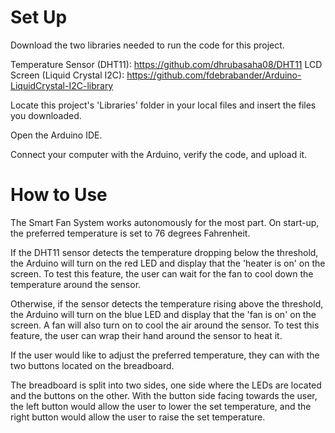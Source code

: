 # Set Up 

Download the two libraries needed to run the code for this project.

Temperature Sensor (DHT11): https://github.com/dhrubasaha08/DHT11
LCD Screen (Liquid Crystal I2C): https://github.com/fdebrabander/Arduino-LiquidCrystal-I2C-library

Locate this project's 'Libraries' folder in your local files and insert the files you downloaded.

Open the Arduino IDE.

Connect your computer with the Arduino, verify the code, and upload it. 



# How to Use

The Smart Fan System works autonomously for the most part. On start-up, the preferred temperature is set to 76 degrees Fahrenheit. 

If the DHT11 sensor detects the temperature dropping below the threshold, the Arduino will turn on the red LED and display that the 'heater is on' on the screen. To test this feature, the user can wait for the fan to cool down the temperature around the sensor.

Otherwise, if the sensor detects the temperature rising above the threshold, the Arduino will turn on the blue LED and display that the 'fan is on' on the screen. A fan will also turn on to cool the air around the sensor. To test this feature, the user can wrap their hand around the sensor to heat it. 

If the user would like to adjust the preferred temperature, they can with the two buttons located on the breadboard.

The breadboard is split into two sides, one side where the LEDs are located and the buttons on the other. With the button side facing towards the user, the left button would allow the user to lower the set temperature, and the right button would allow the user to raise the set temperature. 
